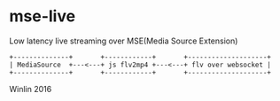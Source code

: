 # mse-live
Low latency live streaming over MSE(Media Source Extension)

```
+--------------+       +------------+       +--------------------+
| MediaSource  +---<---+ js flv2mp4 +---<---+ flv over websocket |
+--------------+       +------------+       +--------------------+
```

Winlin 2016
